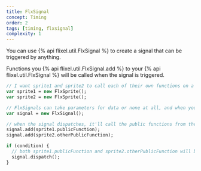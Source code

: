 ```yaml
---
title: FlxSignal
concept: Timing
order: 2
tags: [timing, flxsignal]
complexity: 1
---
```


You can use {% api flixel.util.FlxSignal %} to create a signal that can be triggered by anything.

Functions you {% api flixel.util.FlxSignal.add %} to your {% api flixel.util.FlxSignal %} will be called when the signal is triggered.

```haxe
// I want sprite1 and sprite2 to call each of their own functions on a certain condition
var sprite1 = new FlxSprite();
var sprite2 = new FlxSprite();

// FlxSignals can take parameters for data or none at all, and when you call `dispatch` it'll run each of its functions.
var signal = new FlxSignal();

// when the signal dispatches, it'll call the public functions from these sprites
signal.add(sprite1.publicFunction);
signal.add(sprite2.otherPublicFunction);

if (condition) {
  // both sprite1.publicFunction and sprite2.otherPublicFunction will both be called because of this dispatch
  signal.dispatch();
}
```
